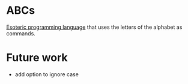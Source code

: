 # ABCs
[Esoteric programming language](http://esolangs.org/wiki/Esoteric_programming_language) that uses the letters of the alphabet as commands.

# Future work
* add option to ignore case

